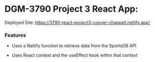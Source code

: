 # DGM-3790 Project 3 React App:

Deployed Site: https://3790-react-project3-conner-chappell.netlify.app/

### Features

- Uses a Netlify function to retrieve data from the SportsDB API

- Uses React context and the useEffect hook within that context